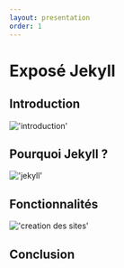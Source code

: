 ```yaml
---
layout: presentation
order: 1
---
```

# Exposé Jekyll
<!-- new slide -->

## Introduction

!['introduction'](./images/introduction.PNG)
<!-- new slide -->
## Pourquoi Jekyll ?

!['jekyll'](./images/jekyll.PNG)
<!-- new slide -->

## Fonctionnalités

!['creation des sites'](./images/site.jpg)
<!-- new slide -->

## Conclusion

<!-- new slide -->
